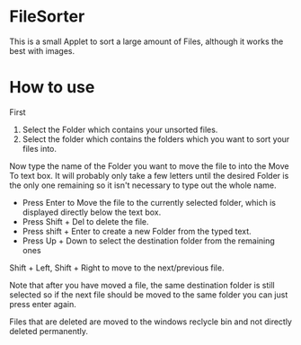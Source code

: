 # FileSorter

This is a small Applet to sort a large amount of Files, although it works the best with images.

# How to use

First
1. Select the Folder which contains your unsorted files.
2. Select the folder which contains the folders which you want to sort your files into.

Now type the name of the Folder you want to move the file to into the Move To text box.
It will probably only take a few letters until the desired Folder is the only one remaining so it isn't necessary to type out the whole name.

 - Press Enter to Move the file to the currently selected folder, which is displayed directly below the text box.
 - Press Shift + Del to delete the file.
 - Press shift + Enter to create a new Folder from the typed text.
 - Press Up + Down to select the destination folder from the remaining ones

Shift + Left, Shift + Right to move to the next/previous file.
  
Note that after you have moved a file, the same destination folder is still selected so if the next file should be moved to the same folder you can just press enter again.

Files that are deleted are moved to the windows reclycle bin and not directly deleted permanently.

